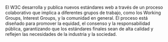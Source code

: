 El W3C desarrolla y publica nuevos estándares web a través de un proceso colaborativo que implica a diferentes grupos de trabajo, como los Working Groups, Interest Groups, y la comunidad en general. El proceso está diseñado para promover la equidad, el consenso y la responsabilidad pública, garantizando que los estándares finales sean de alta calidad y reflejen las necesidades de la industria y la sociedad.
